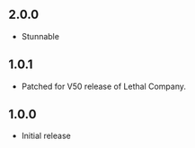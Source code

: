 ## 2.0.0
- Stunnable

## 1.0.1
- Patched for V50 release of Lethal Company.

## 1.0.0

- Initial release